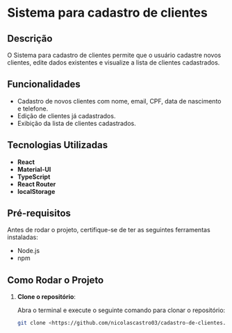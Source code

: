 # Sistema para cadastro de clientes

## Descrição

O Sistema para cadastro de clientes permite que o usuário cadastre novos clientes, edite dados existentes e visualize a lista de clientes cadastrados.

## Funcionalidades

- Cadastro de novos clientes com nome, email, CPF, data de nascimento e telefone.
- Edição de clientes já cadastrados.
- Exibição da lista de clientes cadastrados.

## Tecnologias Utilizadas

- **React**
- **Material-UI**
- **TypeScript**
- **React Router**
- **localStorage**

## Pré-requisitos

Antes de rodar o projeto, certifique-se de ter as seguintes ferramentas instaladas:

- Node.js
- npm

## Como Rodar o Projeto

1. **Clone o repositório**:

   Abra o terminal e execute o seguinte comando para clonar o repositório:

   ```bash
   git clone <https://github.com/nicolascastro03/cadastro-de-clientes.git>
